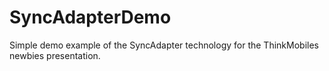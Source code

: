 # SyncAdapterDemo
Simple demo example of the SyncAdapter technology for the ThinkMobiles newbies presentation.
